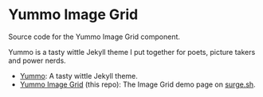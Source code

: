 # Yummo Image Grid

Source code for the Yummo Image Grid component.

Yummo is a tasty wittle Jekyll theme I put together for poets, picture takers and power nerds.

* [Yummo](https://github.com/corbtastik/yummo): A tasty wittle Jekyll theme.
* [Yummo Image Grid](https://yummo-imagegrid.surge.sh/) (this repo): The Image Grid demo page on [surge.sh](https://surge.sh/). 


